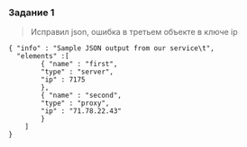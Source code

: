### Задание 1
> Исправил json, ошибка в третьем объекте в ключе ip
````
{ "info" : "Sample JSON output from our service\t",
  "elements" :[
        { "name" : "first",
        "type" : "server",
        "ip" : 7175 
        },
        { "name" : "second",
        "type" : "proxy",
        "ip" : "71.78.22.43"
        }
    ]
}
````